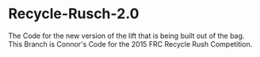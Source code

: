 # Recycle-Rusch-2.0
The Code for the new version of the lift that is being built out of the bag.
This Branch is Connor's Code for the 2015 FRC Recycle Rush Competition.

